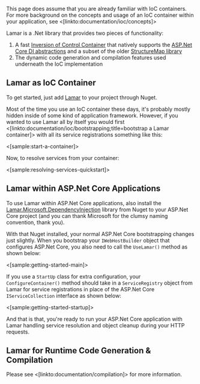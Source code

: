 <!--Title:Getting Started-->
<!--Url:getting_started-->

This page does assume that you are already familiar with IoC containers. For more background on the concepts
and usage of an IoC container within your application, see <[linkto:documentation/ioc/concepts]>

Lamar is a .Net library that provides two pieces of functionality:

1. A fast [Inversion of Control Container](https://www.martinfowler.com/articles/injection.html) that natively supports the [ASP.Net Core DI abstractions](https://code.msdn.microsoft.com/Dependency-injection-in-f789ceaa) and a subset of the older [StructureMap library](https://structuremap.github.io)
1. The dynamic code generation and compilation features used underneath the IoC implementation



## Lamar as IoC Container

To get started, just add [Lamar](https://www.nuget.org/packages/Lamar/) to your project through Nuget.

Most of the time you use an IoC container these days, it's probably mostly hidden inside of some kind of application framework. However, if you wanted to use Lamar all by itself you would first <[linkto:documentation/ioc/bootstrapping;title=bootstrap a Lamar container]> with all its service registrations something like this:

<[sample:start-a-container]>

Now, to resolve services from your container:

<[sample:resolving-services-quickstart]>

## Lamar within ASP.Net Core Applications

To use Lamar within ASP.Net Core applications, also install the [Lamar.Microsoft.DependencyInjection](https://www.nuget.org/packages/Lamar.Microsoft.DependencyInjection/) library from Nuget to your ASP.Net Core project (and you can thank Microsoft for the clumsy naming convention, thank you).

With that Nuget installed, your normal ASP.Net Core bootstrapping changes just slightly. When you bootstrap your `IWebHostBuilder` object
that configures ASP.Net Core, you also need to call the `UseLamar()` method as shown below:

<[sample:getting-started-main]>

If you use a `StartUp` class for extra configuration, your `ConfigureContainer()` method should take in a `ServiceRegistry` object from Lamar for service registrations in place of the ASP.Net Core `IServiceCollection` interface as shown below:

<[sample:getting-started-startup]>

And that is that, you're ready to run your ASP.Net Core application with Lamar handling service resolution and object cleanup during your
HTTP requests.


## Lamar for Runtime Code Generation & Compilation

Please see <[linkto:documentation/compilation]> for more information.





